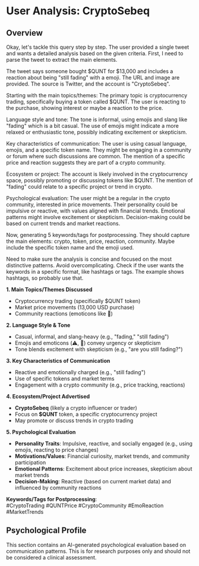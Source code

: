 # User Analysis: CryptoSebeq

## Overview

<think>
Okay, let's tackle this query step by step. The user provided a single tweet and wants a detailed analysis based on the given criteria. First, I need to parse the tweet to extract the main elements.

The tweet says someone bought $QUNT for $13,000 and includes a reaction about being "still fading" with a emoji. The URL and image are provided. The source is Twitter, and the account is "CryptoSebeq".

Starting with the main topics/themes: The primary topic is cryptocurrency trading, specifically buying a token called $QUNT. The user is reacting to the purchase, showing interest or maybe a reaction to the price.

Language style and tone: The tone is informal, using emojis and slang like "fading" which is a bit casual. The use of emojis might indicate a more relaxed or enthusiastic tone, possibly indicating excitement or skepticism.

Key characteristics of communication: The user is using casual language, emojis, and a specific token name. They might be engaging in a community or forum where such discussions are common. The mention of a specific price and reaction suggests they are part of a crypto community.

Ecosystem or project: The account is likely involved in the cryptocurrency space, possibly promoting or discussing tokens like $QUNT. The mention of "fading" could relate to a specific project or trend in crypto.

Psychological evaluation: The user might be a regular in the crypto community, interested in price movements. Their personality could be impulsive or reactive, with values aligned with financial trends. Emotional patterns might involve excitement or skepticism. Decision-making could be based on current trends and market reactions.

Now, generating 5 keywords/tags for postprocessing. They should capture the main elements: crypto, token, price, reaction, community. Maybe include the specific token name and the emoji used.

Need to make sure the analysis is concise and focused on the most distinctive patterns. Avoid overcomplicating. Check if the user wants the keywords in a specific format, like hashtags or tags. The example shows hashtags, so probably use that.
</think>

**1. Main Topics/Themes Discussed**  
- Cryptocurrency trading (specifically $QUNT token)  
- Market price movements (13,000 USD purchase)  
- Community reactions (emoticons like 🫡)  

**2. Language Style & Tone**  
- Casual, informal, and slang-heavy (e.g., "fading," "still fading")  
- Emojis and emoticons (⚠️, 🫡) convey urgency or skepticism  
- Tone blends excitement with skepticism (e.g., "are you still fading?")  

**3. Key Characteristics of Communication**  
- Reactive and emotionally charged (e.g., "still fading")  
- Use of specific tokens and market terms  
- Engagement with a crypto community (e.g., price tracking, reactions)  

**4. Ecosystem/Project Advertised**  
- **CryptoSebeq** (likely a crypto influencer or trader)  
- Focus on **$QUNT** token, a specific cryptocurrency project  
- May promote or discuss trends in crypto trading  

**5. Psychological Evaluation**  
- **Personality Traits**: Impulsive, reactive, and socially engaged (e.g., using emojis, reacting to price changes)  
- **Motivations/Values**: Financial curiosity, market trends, and community participation  
- **Emotional Patterns**: Excitement about price increases, skepticism about market trends  
- **Decision-Making**: Reactive (based on current market data) and influenced by community reactions  

**Keywords/Tags for Postprocessing**:  
#CryptoTrading #QUNTPrice #CryptoCommunity #EmoReaction #MarketTrends

## Psychological Profile

This section contains an AI-generated psychological evaluation based on communication patterns. This is for research purposes only and should not be considered a clinical assessment.